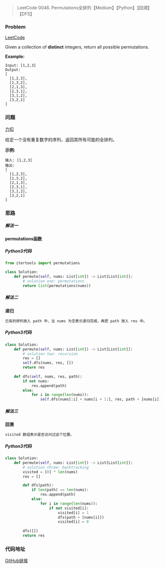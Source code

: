 > LeetCode 0046. Permutations全排列【Medium】【Python】【回溯】【DFS】

### Problem

[LeetCode](https://leetcode.com/problems/permutations/)

Given a collection of **distinct** integers, return all possible permutations.

**Example:**

```
Input: [1,2,3]
Output:
[
  [1,2,3],
  [1,3,2],
  [2,1,3],
  [2,3,1],
  [3,1,2],
  [3,2,1]
]
```

### 问题

[力扣](https://leetcode-cn.com/problems/permutations/)

给定一个没有重复数字的序列，返回其所有可能的全排列。

**示例:**

```
输入: [1,2,3]
输出:
[
  [1,2,3],
  [1,3,2],
  [2,1,3],
  [2,3,1],
  [3,1,2],
  [3,2,1]
]
```

### 思路

##### 解法一

**permutations函数**

##### Python3代码

```python
from itertools import permutations

class Solution:
    def permute(self, nums: List[int]) -> List[List[int]]:
        # solution one: permutations
        return list(permutations(nums))
```

##### 解法二

**递归**

```
已有的排列放入 path 中，当 nums 为空表示递归完成，再把 path 放入 res 中。
```

##### Python3代码

```python
class Solution:
    def permute(self, nums: List[int]) -> List[List[int]]:
        # solution two: recursion
        res = []
        self.dfs(nums, res, [])
        return res
    
    def dfs(self, nums, res, path):
        if not nums:
            res.append(path)
        else:
            for i in range(len(nums)):
                self.dfs(nums[:i] + nums[i + 1:], res, path + [nums[i]])
```

##### 解法三

**回溯**

```
visited 数组表示是否访问过这个位置。
```

##### Python3代码

```python
class Solution:
    def permute(self, nums: List[int]) -> List[List[int]]:
        # solution three: backtracking
        visited = [0] * len(nums)
        res = []

        def dfs(path):
            if len(path) == len(nums):
                res.append(path)
            else:
                for i in range(len(nums)):
                    if not visited[i]:
                        visited[i] = 1
                        dfs(path + [nums[i]])
                        visited[i] = 0
        
        dfs([])
        return res
```

### 代码地址

[GitHub链接](https://github.com/Wonz5130/LeetCode-Solutions/blob/master/solutions/0046-Permutations/0046.py)